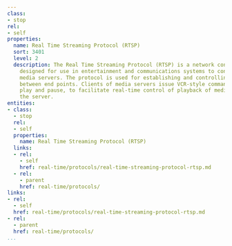 ```yaml
---
class:
- stop
rel:
- self
properties:
  name: Real Time Streaming Protocol (RTSP)
  sort: 3401
  level: 2
  description: The Real Time Streaming Protocol (RTSP) is a network control protocol
    designed for use in entertainment and communications systems to control streaming
    media servers. The protocol is used for establishing and controlling media sessions
    between end points. Clients of media servers issue VCR-style commands, such as
    play and pause, to facilitate real-time control of playback of media files from
    the server.
entities:
- class:
  - stop
  rel:
  - self
  properties:
    name: Real Time Streaming Protocol (RTSP)
  links:
  - rel:
    - self
    href: real-time/protocols/real-time-streaming-protocol-rtsp.md
  - rel:
    - parent
    href: real-time/protocols/
links:
- rel:
  - self
  href: real-time/protocols/real-time-streaming-protocol-rtsp.md
- rel:
  - parent
  href: real-time/protocols/
...
```

